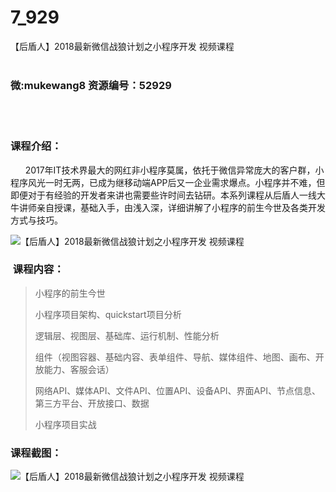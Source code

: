# 7_929
【后盾人】2018最新微信战狼计划之小程序开发 视频课程
<br/></br>
<h3>微:mukewang8 资源编号：52929</h3>
<br/></br>
<h3>课程介绍：</h3>
<div class="info-desc">&nbsp;&nbsp;&nbsp;&nbsp;&nbsp; 2017年IT技术界最大的网红非小程序莫属，依托于微信异常庞大的客户群，小程序风光一时无两，已成为继移动端APP后又一企业需求爆点。小程序并不难，但即便对于有经验的开发者来讲也需要些许时间去钻研。本系列课程从后盾人一线大牛讲师亲自授课，基础入手，由浅入深，详细讲解了小程序的前生今世及各类开发方式与技巧。</div>
<div class="info-desc">
<p><img src="https://www.ko996.com/wp-content/uploads/img/2018/03/2-72-300x196.png" alt="【后盾人】2018最新微信战狼计划之小程序开发 视频课程"></p>
</div>
<div class="info-desc">
<h3>&nbsp;课程内容：</h3>
<blockquote>
<div>
<p>小程序的前生今世</p>
<p>小程序项目架构、quickstart项目分析</p>
<p>逻辑层、视图层、基础库、运行机制、性能分析</p>
<p>组件（视图容器、基础内容、表单组件、导航、媒体组件、地图、画布、开放能力、客服会话）</p>
<p>网络API、媒体API、文件API、位置API、设备API、界面API、节点信息、第三方平台、开放接口、数据</p>
<p>小程序项目实战</p>
</div>
<div></div>
</blockquote>
</div>
<h3>课程截图：</h3>
<p><img src="https://www.ko996.com/wp-content/uploads/img/2018/03/3-72-290x300.png" alt="【后盾人】2018最新微信战狼计划之小程序开发 视频课程"></p>
